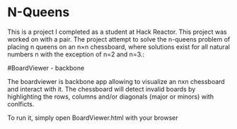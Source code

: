 # N-Queens

This is a project I completed as a student at Hack Reactor. This project was worked on with a pair. The project attempt to solve the n-queens problem of placing n queens on an n×n chessboard, where solutions exist for all natural numbers n with the exception of n=2 and n=3.:

#BoardViewer - backbone

The boardviewer is backbone app allowing to visualize an nxn chessboard and interact with it. The chessboard will detect invalid boards by highlighting the rows, columns and/or diagonals (major or minors) with conlficts.

To run it, simply open BoardViewer.html with your browser

